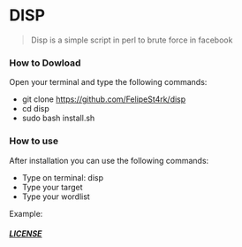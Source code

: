 # DISP
> Disp is a simple script in perl to brute force in facebook

### How to Dowload

Open your terminal and type the following commands:
  - git clone https://github.com/FelipeSt4rk/disp
  - cd disp
  - sudo bash install.sh

### How to use

After installation you can use the following commands:
  - Type on terminal: disp
  - Type your target
  - Type your wordlist

Example: 

##### [LICENSE](https://github.com/FelipeSt4rk/disp/blob/master/LICENSE.md)
